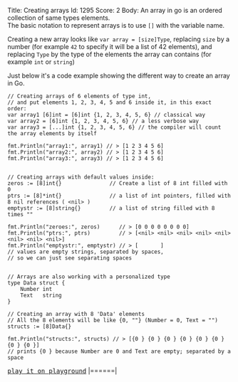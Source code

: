 Title: Creating arrays
Id: 1295
Score: 2
Body:
An array in go is an ordered collection of same types elements.  
The basic notation to represent arrays is to use `[]` with the variable name.

Creating a new array looks like `var array = [size]Type`, replacing `size` by a number (for example `42` to specify it will be a list of 42 elements), and replacing `Type` by the type of the elements the array can contains (for example `int` or `string`)

Just below it's a code example showing the different way to create an array in Go.


    

    // Creating arrays of 6 elements of type int,
    // and put elements 1, 2, 3, 4, 5 and 6 inside it, in this exact order:
    var array1 [6]int = [6]int {1, 2, 3, 4, 5, 6} // classical way
    var array2 = [6]int {1, 2, 3, 4, 5, 6} // a less verbose way
    var array3 = [...]int {1, 2, 3, 4, 5, 6} // the compiler will count the array elements by itself

    fmt.Println("array1:", array1) // > [1 2 3 4 5 6]
    fmt.Println("array2:", array2) // > [1 2 3 4 5 6]
    fmt.Println("array3:", array3) // > [1 2 3 4 5 6]


    // Creating arrays with default values inside:
    zeros := [8]int{}               // Create a list of 8 int filled with 0
    ptrs := [8]*int{}               // a list of int pointers, filled with 8 nil references ( <nil> )
    emptystr := [8]string{}         // a list of string filled with 8 times ""

    fmt.Println("zeroes:", zeros)      // > [0 0 0 0 0 0 0 0]
    fmt.Println("ptrs:", ptrs)         // > [<nil> <nil> <nil> <nil> <nil> <nil> <nil> <nil>]
    fmt.Println("emptystr:", emptystr) // > [       ]  
    // values are empty strings, separated by spaces,
    // so we can just see separating spaces


    // Arrays are also working with a personalized type
    type Data struct {
        Number int
        Text   string
    }

    // Creating an array with 8 'Data' elements
    // All the 8 elements will be like {0, ""} (Number = 0, Text = "")
    structs := [8]Data{}  
    
    fmt.Println("structs:", structs) // > [{0 } {0 } {0 } {0 } {0 } {0 } {0 } {0 }] 
    // prints {0 } because Number are 0 and Text are empty; separated by a space

<kbd>[play it on playground](https://play.golang.org/p/7oPdlN8xt8)</kbd>
|======|
